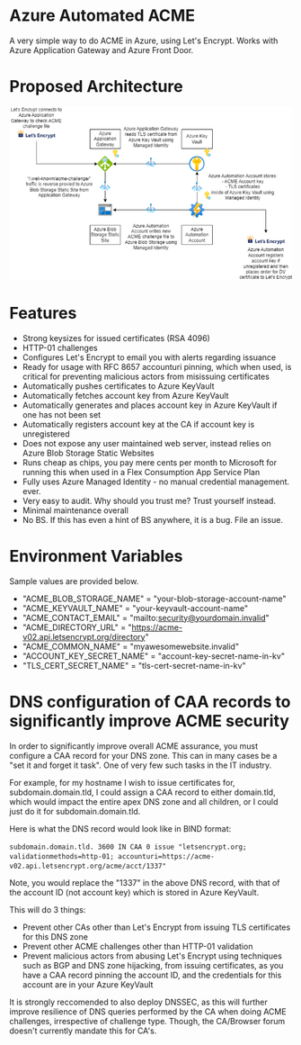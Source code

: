 # Azure Automated ACME

A very simple way to do ACME in Azure, using Let's Encrypt. Works with Azure Application Gateway and Azure Front Door.

# Proposed Architecture

![Architectural Diagram](diagram.png)

# Features

- Strong keysizes for issued certificates (RSA 4096)
- HTTP-01 challenges
- Configures Let's Encrypt to email you with alerts regarding issuance
- Ready for usage with RFC 8657 accounturi pinning, which when used, is critical for preventing malicious actors from misissuing certificates
- Automatically pushes certificates to Azure KeyVault
- Automatically fetches account key from Azure KeyVault
- Automatically generates and places account key in Azure KeyVault if one has not been set
- Automatically registers account key at the CA if account key is unregistered
- Does not expose any user maintained web server, instead relies on Azure Blob Storage Static Websites
- Runs cheap as chips, you pay mere cents per month to Microsoft for running this when used in a Flex Consumption App Service Plan
- Fully uses Azure Managed Identity - no manual credential management. ever.
- Very easy to audit. Why should you trust me? Trust yourself instead.
- Minimal maintenance overall
- No BS. If this has even a hint of BS anywhere, it is a bug. File an issue.

# Environment Variables

Sample values are provided below.

- "ACME_BLOB_STORAGE_NAME"   = "your-blob-storage-account-name"
- "ACME_KEYVAULT_NAME"       = "your-keyvault-account-name"
- "ACME_CONTACT_EMAIL"       = "mailto:security@yourdomain.invalid"
- "ACME_DIRECTORY_URL"       = "https://acme-v02.api.letsencrypt.org/directory"
- "ACME_COMMON_NAME"         = "myawesomewebsite.invalid"
- "ACCOUNT_KEY_SECRET_NAME"  = "account-key-secret-name-in-kv"
- "TLS_CERT_SECRET_NAME"     = "tls-cert-secret-name-in-kv"

# DNS configuration of CAA records to significantly improve ACME security

In order to significantly improve overall ACME assurance, you must configure a CAA record for your DNS zone. This can in many cases be a "set it and forget it task". One of very few such tasks in the IT industry.

For example, for my hostname I wish to issue certificates for, subdomain.domain.tld, I could assign a CAA record to either domain.tld, which would impact the entire apex DNS zone and all children, or I could just do it for subdomain.domain.tld.

Here is what the DNS record would look like in BIND format:

```subdomain.domain.tld. 3600 IN CAA 0 issue "letsencrypt.org; validationmethods=http-01; accounturi=https://acme-v02.api.letsencrypt.org/acme/acct/1337"```

Note, you would replace the "1337" in the above DNS record, with that of the account ID (not account key) which is stored in Azure KeyVault.

This will do 3 things:

- Prevent other CAs other than Let's Encrypt from issuing TLS certificates for this DNS zone
- Prevent other ACME challenges other than HTTP-01 validation
- Prevent malicious actors from abusing Let's Encrypt using techniques such as BGP and DNS zone hijacking, from issuing certificates, as you have a CAA record pinning the account ID, and the credentials for this account are in your Azure KeyVault

It is strongly reccomended to also deploy DNSSEC, as this will further improve resilience of DNS queries performed by the CA when doing ACME challenges, irrespective of challenge type. Though, the CA/Browser forum doesn't currently mandate this for CA's.

